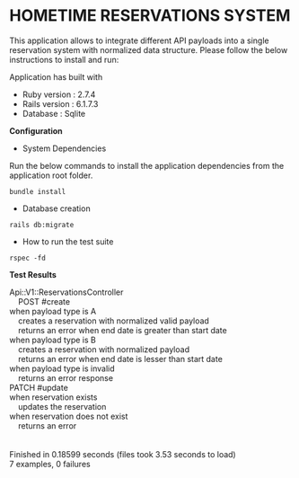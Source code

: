 # HOMETIME RESERVATIONS SYSTEM

This application allows to integrate different API payloads into a single reservation system with normalized data structure. Please follow the below instructions to install and run:

Application has built with

- Ruby version : 2.7.4
- Rails version : 6.1.7.3
- Database : Sqlite

**Configuration**

- System Dependencies

Run the below commands to install the application dependencies from the application root folder.

`bundle install`

- Database creation

`rails db:migrate`

- How to run the test suite

`rspec -fd`

**Test Results**

Api::V1::ReservationsController<br/>
&nbsp;&nbsp;&nbsp;&nbsp;POST #create<br/>
    when payload type is A<br/>
&nbsp;&nbsp;&nbsp;&nbsp;creates a reservation with normalized valid payload<br/>
&nbsp;&nbsp;&nbsp;&nbsp;returns an error when end date is greater than start date<br/>
    when payload type is B<br/>
&nbsp;&nbsp;&nbsp;&nbsp;creates a reservation with normalized payload<br/>
&nbsp;&nbsp;&nbsp;&nbsp;returns an error when end date is lesser than start date<br/>
    when payload type is invalid<br/>
&nbsp;&nbsp;&nbsp;&nbsp;returns an error response<br/>
  PATCH #update<br/>
    when reservation exists<br/>
&nbsp;&nbsp;&nbsp;&nbsp;updates the reservation<br/>
    when reservation does not exist<br/>
&nbsp;&nbsp;&nbsp;&nbsp;returns an error<br/>
<br/><br/>
Finished in 0.18599 seconds (files took 3.53 seconds to load)<br/>
7 examples, 0 failures
